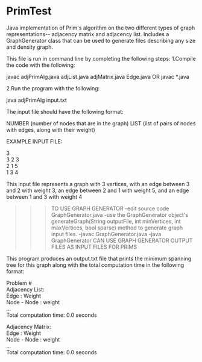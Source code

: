# PrimTest

Java implementation of Prim's algorithm on the two different types of graph representations-- adjacency matrix and adjacency list.
Includes a GraphGenerator class that can be used to generate files describing any size and density graph.

This file is run in command line by completing the following steps:
1.Compile the code with the following:

javac adjPrimAlg.java adjList.java adjMatrix.java Edge.java
OR
javac *.java

2.Run the program with the following:

java adjPrimAlg input.txt

The input file should have the following format:

NUMBER (number of nodes that are in the graph) 
LIST (list of pairs of nodes with edges, along with their weight)

EXAMPLE INPUT FILE:

3  
3 2 3  
2 1 5  
1 3 4

This input file represents a graph with 3 vertices, with an edge between 3 and 2 with weight 3, an edge between 2 and 1 with weight 5, and an edge between 1 and 3 with weight 4

>>> TO USE GRAPH GENERATOR
    -edit source code GraphGenerator.java
    -use the GraphGenerator object's generateGraph(String outputFile, int minVertices, int maxVertices, bool sparse) method to generate graph input files.
    -javac GraphGenerator.java
    -java GraphGenerator
>>> CAN USE GRAPH GENERATOR OUTPUT FILES AS INPUT FILES FOR PRIMS

This program produces an output.txt file that prints the minimum spanning tree for this graph along with the total computation time in the following format:

Problem #  
Adjacency List:  
Edge : Weight  
Node - Node : weight  
...  
Total computation time: 0.0 seconds

Adjacency Matrix:  
Edge : Weight  
Node - Node : weight  
...  
Total computation time: 0.0 seconds
